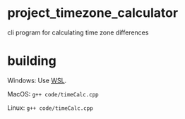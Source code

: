 # project_timezone_calculator
cli program for calculating time zone differences

# building

Windows:
Use [WSL](https://learn.microsoft.com/en-us/windows/wsl/install).

MacOS:
`g++ code/timeCalc.cpp`

Linux:
`g++ code/timeCalc.cpp`
